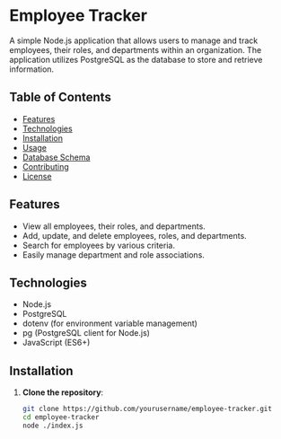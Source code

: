 # Employee Tracker

A simple Node.js application that allows users to manage and track employees, their roles, and departments within an organization. The application utilizes PostgreSQL as the database to store and retrieve information.

## Table of Contents

- [Features](#features)
- [Technologies](#technologies)
- [Installation](#installation)
- [Usage](#usage)
- [Database Schema](#database-schema)
- [Contributing](#contributing)
- [License](#license)

## Features

- View all employees, their roles, and departments.
- Add, update, and delete employees, roles, and departments.
- Search for employees by various criteria.
- Easily manage department and role associations.

## Technologies

- Node.js
- PostgreSQL
- dotenv (for environment variable management)
- pg (PostgreSQL client for Node.js)
- JavaScript (ES6+)

## Installation

1. **Clone the repository**:
   ```bash
   git clone https://github.com/yourusername/employee-tracker.git
   cd employee-tracker
   node ./index.js
